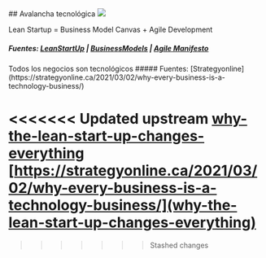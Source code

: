 <section markdown="1">
## Avalancha tecnológica

<img src="https://merlin-ict.eu/wp-content/uploads/2019/12/D2.1-Lean-Startup-and-BMC-content-24-1080x675.jpg" style="max-width:500px">

Lean Startup = Business Model Canvas + Agile Development 

##### Fuentes: [LeanStartUp](https://hbr.org/2013/05/why-the-lean-start-up-changes-everything) | [BusinessModels](https://www.amazon.com/Business-Model-Generation-Visionaries-Challengers/dp/0470876417) | [Agile Manifesto](https://agilemanifesto.org)
</section>
<section markdown="1">
Todos los negocios son tecnológicos
##### Fuentes: [Strategyonline](https://strategyonline.ca/2021/03/02/why-every-business-is-a-technology-business/)
</section>


<<<<<<< Updated upstream
[why-the-lean-start-up-changes-everything](https://hbr.org/2013/05/why-the-lean-start-up-changes-everything)
[https://strategyonline.ca/2021/03/02/why-every-business-is-a-technology-business/](why-the-lean-start-up-changes-everything)
=======

>>>>>>> Stashed changes
